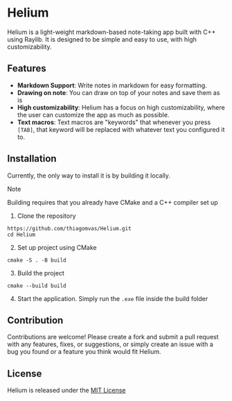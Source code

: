 # Helium
Helium is a light-weight markdown-based note-taking app built with C++ using Raylib. It is designed to be simple and easy to use, with high customizability.

## Features
- **Markdown Support**: Write notes in markdown for easy formatting.
- **Drawing on note**: You can draw on top of your notes and save them as is
- **High customizability**: Helium has a focus on high customizability, where the user can customize the app as much as possible.
- **Text macros**: Text macros are "keywords" that whenever you press `[TAB]`, that keyword will be replaced with whatever text you configured it to.

## Installation
Currently, the only way to install it is by building it locally. 
> [!NOTE]
> Building requires that you already have CMake and a C++ compiler set up

1. Clone the repository
```
https://github.com/thiagomvas/Helium.git
cd Helium
```
2. Set up project using CMake
```
cmake -S . -B build
```
3. Build the project
```
cmake --build build
```
4. Start the application. Simply run the ``.exe`` file inside the build folder

## Contribution
Contributions are welcome! Please create a fork and submit a pull request with any features, fixes, or suggestions, or simply create an issue with a bug you found or a feature you think would fit Helium.

## License
Helium is released under the [MIT License](https://github.com/thiagomvas/Helium/blob/dev/LICENSE)
